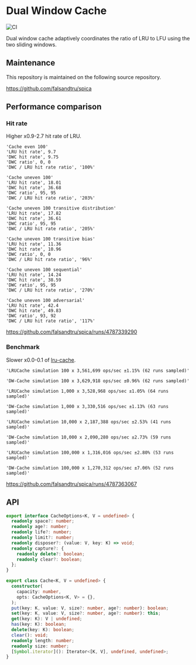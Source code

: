 # Dual Window Cache

![CI](https://github.com/falsandtru/dw-cache/workflows/CI/badge.svg)

Dual window cache adaptively coordinates the ratio of LRU to LFU using the two sliding windows.

## Maintenance

This repository is maintained on the following source repository.

https://github.com/falsandtru/spica

## Performance comparison

### Hit rate

Higher x0.9-2.7 hit rate of LRU.

```
'Cache even 100'
'LRU hit rate', 9.7
'DWC hit rate', 9.75
'DWC ratio', 0, 0
'DWC / LRU hit rate ratio', '100%'

'Cache uneven 100'
'LRU hit rate', 18.01
'DWC hit rate', 36.68
'DWC ratio', 95, 95
'DWC / LRU hit rate ratio', '203%'

'Cache uneven 100 transitive distribution'
'LRU hit rate', 17.82
'DWC hit rate', 36.61
'DWC ratio', 95, 95
'DWC / LRU hit rate ratio', '205%'

'Cache uneven 100 transitive bias'
'LRU hit rate', 11.36
'DWC hit rate', 10.96
'DWC ratio', 0, 0
'DWC / LRU hit rate ratio', '96%'

'Cache uneven 100 sequential'
'LRU hit rate', 14.24
'DWC hit rate', 38.59
'DWC ratio', 95, 95
'DWC / LRU hit rate ratio', '270%'

'Cache uneven 100 adversarial'
'LRU hit rate', 42.4
'DWC hit rate', 49.83
'DWC ratio', 93, 92
'DWC / LRU hit rate ratio', '117%'
```

https://github.com/falsandtru/spica/runs/4787339290

### Benchmark

Slower x0.0-0.1 of [lru-cache](https://www.npmjs.com/package/lru-cache).

```
'LRUCache simulation 100 x 3,561,699 ops/sec ±1.15% (62 runs sampled)'

'DW-Cache simulation 100 x 3,629,918 ops/sec ±0.96% (62 runs sampled)'

'LRUCache simulation 1,000 x 3,528,968 ops/sec ±1.05% (64 runs sampled)'

'DW-Cache simulation 1,000 x 3,330,516 ops/sec ±1.13% (63 runs sampled)'

'LRUCache simulation 10,000 x 2,187,388 ops/sec ±2.53% (41 runs sampled)'

'DW-Cache simulation 10,000 x 2,090,280 ops/sec ±2.73% (59 runs sampled)'

'LRUCache simulation 100,000 x 1,316,016 ops/sec ±2.80% (53 runs sampled)'

'DW-Cache simulation 100,000 x 1,270,312 ops/sec ±7.06% (52 runs sampled)'
```

https://github.com/falsandtru/spica/runs/4787363067

## API

```ts
export interface CacheOptions<K, V = undefined> {
  readonly space?: number;
  readonly age?: number;
  readonly life?: number;
  readonly limit?: number;
  readonly disposer?: (value: V, key: K) => void;
  readonly capture?: {
    readonly delete?: boolean;
    readonly clear?: boolean;
  };
}

export class Cache<K, V = undefined> {
  constructor(
    capacity: number,
    opts: CacheOptions<K, V> = {},
  );
  put(key: K, value: V, size?: number, age?: number): boolean;
  set(key: K, value: V, size?: number, age?: number): this;
  get(key: K): V | undefined;
  has(key: K): boolean;
  delete(key: K): boolean;
  clear(): void;
  readonly length: number;
  readonly size: number;
  [Symbol.iterator](): Iterator<[K, V], undefined, undefined>;
}
```
